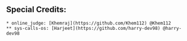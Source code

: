## Special Credits: 
    * online_judge: [Khemraj](https://github.com/Khem112) @Khem112
    ** sys-calls-os: [Harjeet](https://github.com/harry-dev98) @harry-dev98

